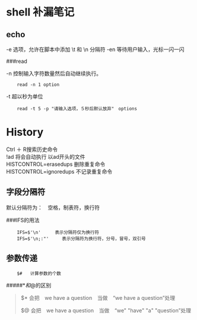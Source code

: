 shell 补漏笔记
======

echo
------
-e 选项，允许在脚本中添加 \t 和 \n 分隔符
-en 等待用户输入，光标一闪一闪

###read

-n 控制输入字符数量然后自动继续执行。

        read -n 1 option

-t 超以秒为单位

        read -t 5 -p "请输入选项，５秒后默认放弃"　options


History
======

  Ctrl ＋ R搜索历史命令<br>
  !ad    将会自动执行 以ad开头的文件<br>
  HISTCONTROL=erasedups  删除重复命令<br>
  HISTCONTROL=ignoredups 不记录重复命令<br>
 
字段分隔符
-----
 默认分隔符为：　空格，制表符，换行符
 
###IFS的用法

        IFS=$'\n'  　　表示分隔符仅为换行符
        IFS=$'\n;:"'     表示分隔符为换行符，分号，冒号，双引号

参数传递
----

        $#   计算参数的个数
        
#####$*和$@的区别

> $* 会把　we have a question　当做　“we have a question”处理
> 
> $@ 会把　we have a question　当做　“we" "have" "a" "question”处理